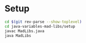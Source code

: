 # Setup

``` bash
cd $(git rev-parse --show-toplevel)
cd java-variables-mad-libs/setup
javac MadLibs.java
java MadLibs
```